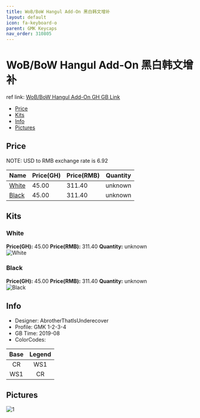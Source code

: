 ```yaml
---
title: WoB/BoW Hangul Add-On 黑白韩文增补
layout: default
icon: fa-keyboard-o
parent: GMK Keycaps
nav_order: 310805
---
```


# WoB/BoW Hangul Add-On 黑白韩文增补

ref link: [WoB/BoW Hangul Add-On GH GB Link](https://geekhack.org/index.php?topic=102183)

* [Price](#price)
* [Kits](#kits)
* [Info](#info)
* [Pictures](#pictures)


## Price  
NOTE: USD to RMB exchange rate is 6.92

| Name          | Price(GH)    |  Price(RMB) | Quantity |
| ------------- | ------------ |  ---------- | -------- |
|[White](#white)|45.00|311.40|unknown|
|[Black](#black)|45.00|311.40|unknown|


## Kits
### White
**Price(GH):** 45.00    **Price(RMB):** 311.40    **Quantity:** unknown  
<img src="{{ 'assets/images/gmk-keycaps/wobbowhanguladd-on/kits_pics/white.jpg' | relative_url }}" alt="White" class="image featured">

### Black
**Price(GH):** 45.00    **Price(RMB):** 311.40    **Quantity:** unknown  
<img src="{{ 'assets/images/gmk-keycaps/wobbowhanguladd-on/kits_pics/black.jpg' | relative_url }}" alt="Black" class="image featured">


## Info
* Designer: AbrotherThatIsUnderecover
* Profile: GMK 1-2-3-4
* GB Time: 2019-08
* ColorCodes:  


Base | Legend
:------:|:------:
CR|WS1
WS1|CR


## Pictures
<img src="{{ 'assets/images/gmk-keycaps/wobbowhanguladd-on/rendering_pics/1.jpg' | relative_url }}" alt="1" class="image featured">
